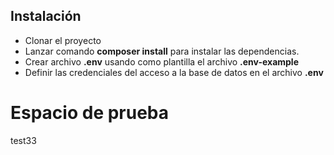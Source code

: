 ## Instalación

-   Clonar el proyecto
-   Lanzar comando **composer install** para instalar las dependencias.
-   Crear archivo **.env** usando como plantilla el archivo **.env-example**
-   Definir las credenciales del acceso a la base de datos en el archivo **.env**

# **Espacio de prueba**

test33
